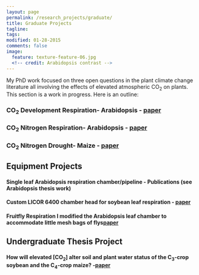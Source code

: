 ```yaml
---
layout: page
permalink: /research_projects/graduate/
title: Graduate Projects
tagline: 
tags: 
modified: 01-28-2015
comments: false
image:
  feature: texture-feature-06.jpg
  <!-- credit: Arabidopsis contrast -->
---
```

My PhD work focused on three open questions in the plant climate change literature all involving the effects of elevated atmospheric CO<sub>2</sub> on plants. This section is a work in progress. Here is an outline:

### CO<sub>2</sub> Development Respiration- Arabidopsis - [paper](/pdfs/Markelz_etal_2014b.pdf)

### CO<sub>2</sub> Nitrogen Respiration- Arabidopsis - [paper](/pdfs/Markelz_etal_2014a.pdf)

### CO<sub>2</sub> Nitrogen Drought- Maize - [paper](/pdfs/Markelz_etal_2011.pdf)

## Equipment Projects 

#### Single leaf Arabidopsis respiration chamber/pipeline - Publications (see Arabidopsis thesis work)

#### Custom LICOR 6400 chamber head for soybean leaf respiration - [paper](/pdfs/Gillespie_etal_2012.pdf)

#### Fruitfly Respiration I modified the Arabidopsis leaf chamber to accommodate little mesh bags of flys[paper](/pdfs/Walters_etal_2012.pdf)

## Undergraduate Thesis Project
#### How will elevated [CO<sub>2</sub>] alter soil and plant water status of the C<sub>3</sub>-crop soybean and the C<sub>4</sub>-crop maize? -[paper](/pdfs/Hussain_etal_2013.pdf)